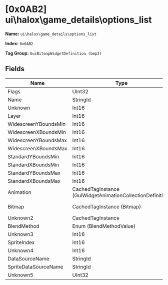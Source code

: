 # [0x0AB2] ui\halox\game_details\options_list

**Name:** ```ui\halox\game_details\options_list```

**Index:** ```0x0AB2```

**Tag Group:** ```GuiBitmapWidgetDefinition (bmp3)```

## Fields

Name	| Type	| Value
---	|---	|---	|
Flags	|UInt32	|8
Name	|StringId	|
Unknown	|Int16	|0
Layer	|Int16	|50
WidescreenYBoundsMin	|Int16	|258
WidescreenXBoundsMin	|Int16	|729
WidescreenYBoundsMax	|Int16	|269
WidescreenXBoundsMax	|Int16	|749
StandardYBoundsMin	|Int16	|0
StandardXBoundsMin	|Int16	|0
StandardYBoundsMax	|Int16	|0
StandardXBoundsMax	|Int16	|0
Animation	|CachedTagInstance (GuiWidgetAnimationCollectionDefinition)	|[[0x0ABE] 0x00000ABE](../GuiWidgetAnimationCollectionDefinition/0ABE.md)
Bitmap	|CachedTagInstance (Bitmap)	|[[0x086B] 0x0000086B](../Bitmap/086B.md)
Unknown2	|CachedTagInstance	|null
BlendMethod	|Enum (BlendMethodValue)	|null
Unknown3	|Int16	|0
SpriteIndex	|Int16	|1
Unknown4	|Int16	|0
DataSourceName	|StringId	|
SpriteDataSourceName	|StringId	|
Unknown5	|UInt32	|0


